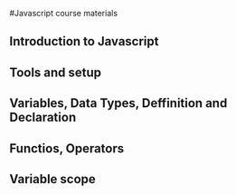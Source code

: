 #Javascript course materials

## Introduction to Javascript 

## Tools and setup

## Variables, Data Types, Deffinition and Declaration

## Functios, Operators

## Variable scope 

